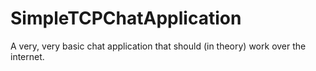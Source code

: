 # SimpleTCPChatApplication
A very, very basic chat application that should (in theory) work over the internet.

